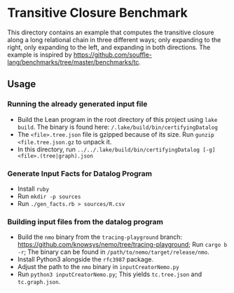 # Transitive Closure Benchmark

This directory contains an example that computes the transitive closure along a long relational chain 
in three different ways; only expanding to the right, only expanding to the left, and expanding in both directions.
The example is inspired by <https://github.com/souffle-lang/benchmarks/tree/master/benchmarks/tc>.

## Usage

### Running the already generated input file 

- Build the Lean program in the root directory of this project using `lake build`. The binary is found here: `/.lake/build/bin/certifyingDatalog`
- The `<file>.tree.json` file is gzipped because of its size. Run `gunzip <file.tree.json.gz` to unpack it.
- In this directory, run `../../.lake/build/bin/certifyingDatalog [-g] <file>.(tree|graph).json`

### Generate Input Facts for Datalog Program 

- Install `ruby`
- Run `mkdir -p sources`
- Run `./gen_facts.rb > sources/R.csv`

### Building input files from the datalog program 

- Build the `nmo` binary from the `tracing-playground` branch: <https://github.com/knowsys/nemo/tree/tracing-playground>; Run `cargo b -r`; The binary can be found in `/path/to/nemo/target/release/nmo`.
- Install Python3 alongside the `rfc3987` package.
- Adjust the path to the `nmo` binary in `inputCreatorNemo.py`
- Run `python3 inputCreatorNemo.py`; This yields `tc.tree.json` and `tc.graph.json`.

